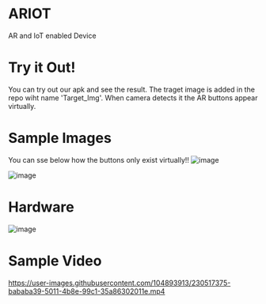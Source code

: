 # ARIOT
AR and IoT enabled Device

# Try it Out!
You can try out our apk and see the result.
The traget image is added in the repo wiht name 'Target_Img'. When camera detects it the AR buttons appear virtually.

# Sample Images
You can sse below how the buttons only exist virtually!!
![image](https://user-images.githubusercontent.com/104893913/230517177-f3a0da16-9696-4dd5-991a-804209032cff.png)

![image](https://user-images.githubusercontent.com/104893913/230516486-f3af6811-537c-490f-b4e7-dba1f3aeb961.png)


# Hardware
![image](https://user-images.githubusercontent.com/104893913/230517086-1922001b-7545-4232-affc-5e685944fecc.png)

# Sample Video
https://user-images.githubusercontent.com/104893913/230517375-bababa39-5011-4b8e-99c1-35a86302011e.mp4

